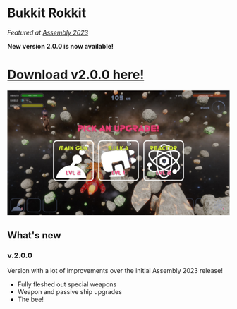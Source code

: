 # Bukkit Rokkit

*Featured at [Assembly 2023](https://assembly.org/en/articles/game-development-2023-entries-are-released)*

**New version 2.0.0 is now available!**

<h1><b><a href="https://github.com/verkel/bukkit-rokkit/releases/download/v2.0.0/BukkitRokkit2.0.zip">Download v2.0.0 here!</a></b></h1>

![Screenshot](/BukkitRokkitScreenshot-2.0.0.jpg)

## What's new

### v.2.0.0
Version with a lot of improvements over the initial Assembly 2023 release!

- Fully fleshed out special weapons
- Weapon and passive ship upgrades
- The bee!